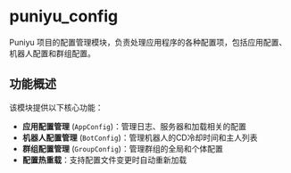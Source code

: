 # puniyu_config

Puniyu 项目的配置管理模块，负责处理应用程序的各种配置项，包括应用配置、机器人配置和群组配置。

## 功能概述

该模块提供以下核心功能：

- **应用配置管理** (`AppConfig`)：管理日志、服务器和加载相关的配置
- **机器人配置管理** (`BotConfig`)：管理机器人的CD冷却时间和主人列表
- **群组配置管理** (`GroupConfig`)：管理群组的全局和个体配置
- **配置热重载**：支持配置文件变更时自动重新加载

